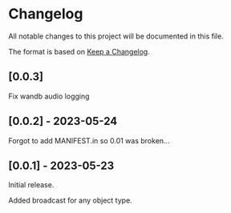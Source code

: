 # Changelog

All notable changes to this project will be documented in this file.

The format is based on [Keep a Changelog](https://keepachangelog.com/en/1.0.0/).

## [0.0.3]

Fix wandb audio logging

## [0.0.2] - 2023-05-24

Forgot to add MANIFEST.in so 0.01 was broken...

## [0.0.1] - 2023-05-23

Initial release.

Added broadcast for any object type.
